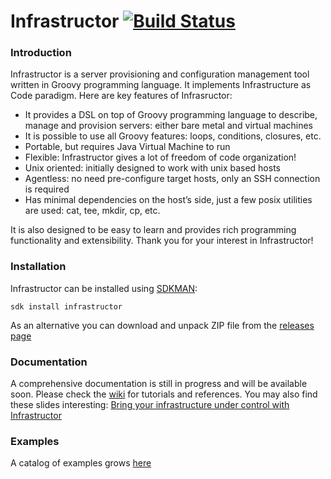 # Infrastructor [![Build Status](https://travis-ci.org/infrastructor/infrastructor.svg?branch=master)](https://travis-ci.org/infrastructor/infrastructor)
### Introduction
Infrastructor is a server provisioning and configuration management tool written in Groovy programming language. It implements Infrastructure as Code paradigm. Here are key features of Infrasructor:
* It provides a DSL on top of Groovy programming language to describe, manage and provision servers: either bare metal and virtual machines
* It is possible to use all Groovy features: loops, conditions, closures, etc.
* Portable, but requires Java Virtual Machine to run
* Flexible: Infrastructor gives a lot of freedom of code organization!
* Unix oriented: initially designed to work with unix based hosts
* Agentless: no need pre-configure target hosts, only an SSH connection is required
* Has minimal dependencies on the host’s side, just a few posix utilities are used: cat, tee, mkdir, cp, etc.

It is also designed to be easy to learn and provides rich programming functionality and extensibility. Thank you for your interest in Infrastructor! 
### Installation
Infrastructor can be installed using [SDKMAN](https://sdkman.io):
```
sdk install infrastructor
```
As an alternative you can download and unpack ZIP file from the [releases page](https://github.com/infrastructor/infrastructor/releases)

### Documentation
A comprehensive documentation is still in progress and will be available soon.
Please check the [wiki](https://github.com/infrastructor/infrastructor/wiki) for tutorials and references.
You may also find these slides interesting: [Bring your infrastructure under control with Infrastructor](https://www.slideshare.net/nirro/bring-you-infrastructure-under-control-at-gr8conf-europe-2018)
### Examples
A catalog of examples grows [here](https://github.com/infrastructor/examples) 
